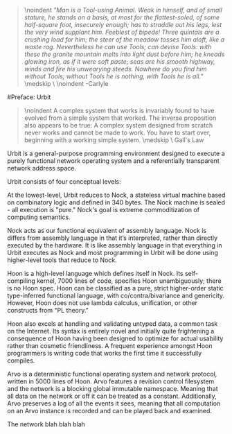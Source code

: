 > \noindent *"Man is a Tool-using Animal. Weak in himself, and of small stature, he stands
> on a basis, at most for the flattest-soled, of some half-square foot,
> insecurely enough; has to straddle out his legs, lest the very wind supplant
> him. Feeblest of bipeds! Three quintals are a crushing load for him; the
> steer of the meadow tosses him aloft, like a waste rag. Nevertheless he can use
> Tools; can devise Tools: with these the granite mountain melts into light dust
> before him; he kneads glowing iron, as if it were soft paste; seas are his
> smooth highway, winds and fire his unwearying steeds. Nowhere do you find him
> without Tools; without Tools he is nothing, with Tools he is all."*
> \medskip \\
>\noindent -Carlyle





#Preface: Urbit

> \noindent A complex system that works is invariably found to have evolved from a
> simple system that worked. The inverse proposition also appears to be true:
> A complex system designed from scratch never works and cannot be made to
> work. You have to start over, beginning with a working simple system.
> \medskip \\
> Gall's Law


Urbit is a general-purpose programming environment designed to execute a purely
functional network operating system and a referentially transparent network
address space.

Urbit consists of four conceptual levels:

At the lowest-level, Urbit reduces to Nock, a stateless virtual machine based
on combinatory logic and defined in 340 bytes. The Nock machine is sealed -
all execution is "pure." Nock's goal is extreme commoditization of computing
semantics.

Nock acts as our functional equivalent of assembly language. Nock is differs
from assembly language in that it’s interpreted, rather than directly executed
by the hardware. It is like assembly language in that everything in Urbit
executes as Nock and most programming in Urbit will be done using higher-level
tools that reduce to Nock.

Hoon is a high-level language which defines itself in Nock. Its self-compiling
kernel, 7000 lines of code, specifies Hoon unambiguously; there is no Hoon
spec. Hoon can be classified as a pure, strict higher-order static
type-inferred functional language, with co/contra/bivariance and genericity.
However, Hoon does not use lambda calculus, unification, or other constructs
from "PL theory." 

Hoon also excels at handling and validating untyped data, a common task on the
Internet. Its syntax is entirely novel and initially quite frightening a
consequence of Hoon having been designed to optimize for actual usability
rather than cosmetic friendliness. A frequent experience amongst Hoon
programmers is writing code that works the first time it successfully compiles.

Arvo is a deterministic functional operating system and network protocol,
written in 5000 lines of Hoon. Arvo features a revision control filesystem and
the network is a blocking global immutable namespace. Meaning that all data on
the network or off it can be treated as a constant. Additionally, Arvo
preserves a log of all the events it sees, meaning that all computation on an
Arvo instance is recorded and can be played back and examined. 

The network blah blah blah

